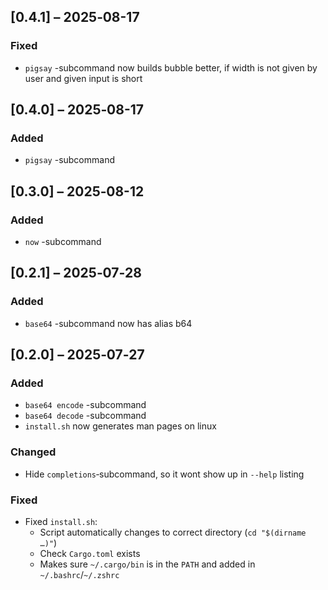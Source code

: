 ## [0.4.1] – 2025‑08-17
### Fixed  
- `pigsay` -subcommand now builds bubble better, if width is not given by user and given input is short

## [0.4.0] – 2025‑08-17
### Added  
- `pigsay` -subcommand

## [0.3.0] – 2025‑08-12
### Added  
- `now` -subcommand

## [0.2.1] – 2025‑07‑28
### Added
- `base64` -subcommand now has alias b64

## [0.2.0] – 2025‑07‑27
### Added  
- `base64 encode` -subcommand
- `base64 decode` -subcommand
- `install.sh` now generates man pages on linux

### Changed
- Hide `completions`‑subcommand, so it wont show up in `--help` listing

### Fixed
- Fixed `install.sh`:
  - Script automatically changes to correct directory (`cd "$(dirname …)"`)  
  - Check `Cargo.toml` exists  
  - Makes sure `~/.cargo/bin` is in the `PATH` and added in `~/.bashrc`/`~/.zshrc`  
